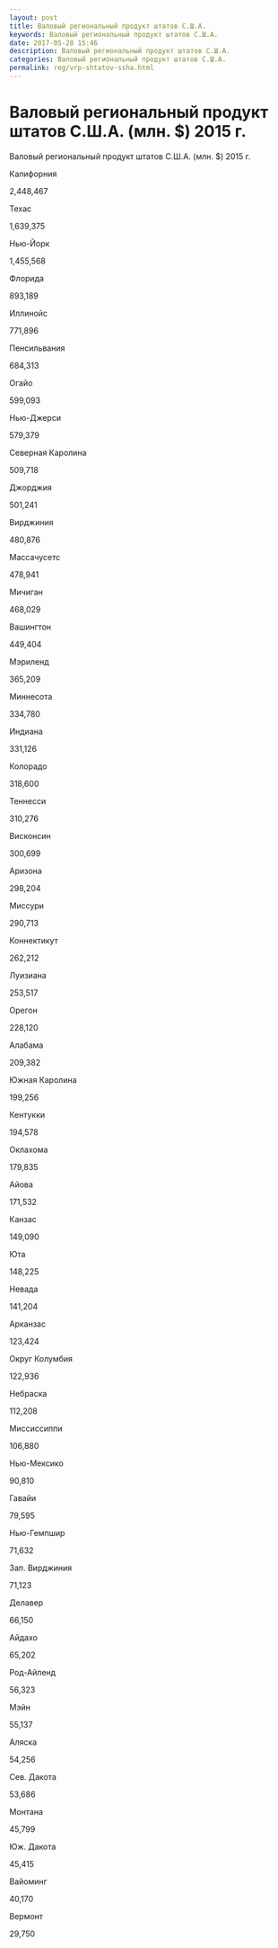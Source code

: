 ```yaml
---
layout: post
title: Валовый региональный продукт штатов С.Ш.А.
keywords: Валовый региональный продукт штатов С.Ш.А.
date: 2017-05-28 15:46
description: Валовый региональный продукт штатов С.Ш.А.
categories: Валовый региональный продукт штатов С.Ш.А.
permalink: reg/vrp-shtatov-ssha.html
---
```


# Валовый региональный продукт штатов С.Ш.А. (млн. $) 2015 г.



Валовый региональный продукт штатов С.Ш.А. (млн. $) 2015 г.








Калифорния


2,448,467






Техас


1,639,375






Нью-Йорк


1,455,568






Флорида


893,189






Иллинойс


771,896






Пенсильвания


684,313






Огайо


599,093






Нью-Джерси


579,379






Северная Каролина


509,718






Джорджия


501,241






Вирджиния


480,876






Массачусетс


478,941






Мичиган


468,029






Вашингтон


449,404






Мэриленд


365,209






Миннесота


334,780






Индиана


331,126






Колорадо


318,600






Теннесси


310,276






Висконсин


300,699






Аризона


298,204






Миссури


290,713






Коннектикут


262,212






Луизиана


253,517






Орегон


228,120






Алабама


209,382






Южная Каролина


199,256






Кентукки


194,578






Оклахома


179,835






Айова


171,532






Канзас


149,090






Юта


148,225






Невада


141,204






Арканзас


123,424






Округ Колумбия


122,936






Небраска


112,208






Миссиссиппи


106,880






Нью-Мексико


90,810






Гавайи


79,595






Нью-Гемпшир


71,632






Зап. Вирджиния


71,123






Делавер


66,150






Айдахо


65,202






Род-Айленд


56,323






Мэйн


55,137






Аляска


54,256






Сев. Дакота


53,686






Монтана


45,799






Юж. Дакота


45,415






Вайоминг


40,170






Вермонт


29,750







		
